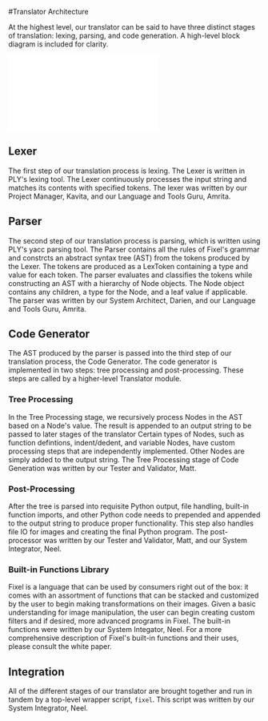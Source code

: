 #Translator Architecture

At the highest level, our translator can be said to have three distinct stages of translation: lexing, parsing, and code generation. A high-level block diagram is included for clarity.

![High-level block diagram of translation architecture](./img/transl_arch.pdf)

## Lexer
The first step of our translation process is lexing. The Lexer is written in PLY's lexing tool. The Lexer continuously processes the input string and matches its contents with specified tokens. The lexer was written by our Project Manager, Kavita, and our Language and Tools Guru, Amrita.

## Parser
The second step of our translation process is parsing, which is written using PLY's yacc parsing tool. The Parser contains all the rules of Fixel's grammar and constrcts an abstract syntax tree (AST) from the tokens produced by the Lexer. The tokens are produced as a LexToken containing a type and value for each token. The parser evaluates and classifies the tokens while constructing an AST with a hierarchy of Node objects. The Node object contains any children, a type for the Node, and a leaf value if applicable. The parser was written by our System Architect, Darien, and our Language and Tools Guru, Amrita. 

## Code Generator
The AST produced by the parser is passed into the third step of our translation process, the Code Generator. The code generator is implemented in two steps: tree processing and post-processing. These steps are called by a higher-level Translator module.

### Tree Processing
In the Tree Processing stage, we recursively process Nodes in the AST based on a Node's value. The result is appended to an output string to be passed to later stages of the translator  Certain types of Nodes, such as function defintions, indent/dedent, and variable Nodes, have custom processing steps that are independently implemented. Other Nodes are simply added to the output string. The Tree Processing stage of Code Generation was written by our Tester and Validator, Matt.

### Post-Processing
After the tree is parsed into requisite Python output, file handling, built-in function imports, and other Python code needs to prepended and appended to the output string to produce proper functionality. This step also handles file IO for images and creating the final Python program. The post-processor was written by our Tester and Validator, Matt, and our System Integrator, Neel.

### Built-in Functions Library
Fixel is a language that can be used by consumers right out of the box: it comes with an assortment of functions that can be stacked and customized by the user to begin making transformations on their images. Given a basic understanding for image manipulation, the user can begin creating custom filters and if desired, more advanced programs in Fixel. The built-in functions were written by our System Integator, Neel. For a more comprehensive description of Fixel's built-in functions and their uses, please consult the white paper.

## Integration
All of the different stages of our translator are brought together and run in tandem by a top-level wrapper script, `fixel`. This script was written by our System Integrator, Neel.
 

